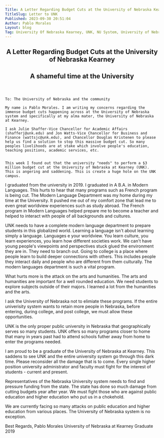 ```yaml
---
Title: A Letter Regarding Budget Cuts at the University of Nebraska Kearney
TitleSlug: Letter to UNK
Published: 2023-09-30 20:51:04
Author: Pablo Morales
Layout: blog
Tag: University Of Nebraska Kearney, UNK, NU System, University of Nebraska, Budget Cuts, Letter
---
```

<article class="cf ph3 ph5-ns pv5">
  <header class="fn fl-ns w-50-ns pr4-ns">
    <h1 class="f2 lh-title fw9 mb3 mt0 pt3 bt bw2">
      A Letter Regarding Budget Cuts at the University of Nebraska Kearney
    </h1>
    <h2 class="f3 mid-gray lh-title">
      A shameful time at the University
    </h2>
  </header>
  <div class="fn fl-ns w-50-ns">
    <div class="f4 lh-copy measure mt0-ns" markdown="1">

    To: The University of Nebraska and the community

    My name is Pablo Morales. I am writing my concerns regarding the immense budget cuts happening across at the University of Nebraska system and specifically at my alma mater, the University of Nebraska at Kearney.

    I ask Julie Shaffer-Vice Chancellor for Academic Affairs (shafferj@unk.edu) and Jon Watts-Vice Chancellor for Business and Finance (wattsjc@unk.edu), and Chancellor Douglas Kristenen to please help us find a solution to stop this massive budget cut. So many peoples livelihoods are at stake which involve people's education, teaching positions, academic services, etc. 

  
    This week I found out that the university "needs" to perform a $3 million budget cut at the University of Nebraska at Kearney (UNK). This is angering and saddening. This is create a huge hole on the UNK campus. 





  </div>
  <div class="measure db center f5 f4-ns lh-copy" markdown="1">
    I graduated from the university in 2019. I graduated in A B.A. in Modern Languages. This hurts to hear that many programs such as French program is being cut. The Modern Language Department was my home during my time at the University. It pushed me out of my comfort zone that lead me to even great worldview experiences such as study abroad. 
The French program in Modern Languages helped prepare me to become a teacher and helped to interact with people of all backgrounds and cultures.

UNK needs to have a complete modern language department to prepare students in this globalized world. Learning a language isn't about learning simply a language. Languages e your worldview. You learn culture, you learn experiences, you learn how different societies work. We can't have young people's viewpoints and perspectives stuck glued the environment they are in. They need to branch out. Going to college is a place where people learn to build deeper connections with others. This includes people they interact daily and people who are different from them culturally. The modern languages department is such a vital program. 

What hurts more is the attack on the arts and humanities. The arts and humanities are important for a well rounded education. We need students to explore subjects outside of their majors. I learned a lot from the humanities and the arts. 

I ask the University of Nebraska not to elimiate these programs. If the entire univerisity system wants to retain more people in Nebraska, before entering, during college, and post college, we must allow these opportunities. 

UNK is the only proper public university in Nebraska that geographically serves so many students. UNK offers so many programs closer to home that many in years past had to attend schools futher away from home to enter the programs needed.
</div>

I am proud to be a graduate of the University of Nebraska at Kearney. This saddens to see UNK and the entire university system go through this dark time. Please reconsider all the damage that is to come. Every single higher position university administrator and faculty must fight for the interest of students - current and present. 

Representatives of the Nebraska University system needs to find and pressure funding from the state. The state has done so much damage from cutting budgets year after year. We must fight those who are against public education and higher education who put us in a chokehold. 

We are currently facing so many attacks on public education and higher education from various places. The University of Nebraska system is no exception. 


Best Regards,
Pablo Morales
University of Nebraska at Kearney Graduate 2019
  </div>
</article>
